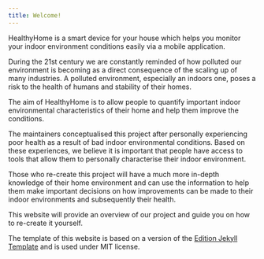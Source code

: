```yaml
---
title: Welcome!
---
```


HealthyHome is a smart device for your house which helps you monitor your indoor environment conditions easily via a mobile application.

During the 21st century we are constantly reminded of how polluted our environment is becoming as a direct consequence of the
scaling up of many industries. A polluted environment, especially an indoors one, poses a risk to the health of humans and stability 
of their homes.

The aim of HealthyHome is to allow people to quantify important indoor environmental characteristics of their home 
and help them improve the conditions.
 
The maintainers conceptualised this project after personally experiencing poor health as a result of bad indoor environmental conditions. 
Based on these experiences, we believe it is important that people have access to tools that allow them to personally characterise their
indoor environment.	

Those who re-create this project will have a much more in-depth knowledge of their home environment and can use the information to help them
make important decisions on how improvements can be made to their indoor environments and subsequently their health.

This website will provide an overview of our project and guide you on how to re-create it yourself.

The template of this website is based on a version of the [Edition Jekyll Template](https://github.com/CloudCannon/edition-jekyll-template) and is used under MIT license.